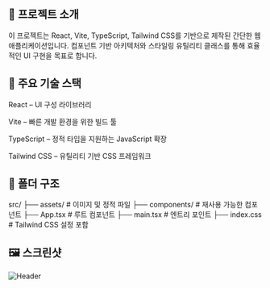 ## 📝 프로젝트 소개

이 프로젝트는 React, Vite, TypeScript, Tailwind CSS를 기반으로 제작된 간단한 웹 애플리케이션입니다. 컴포넌트 기반 아키텍처와 스타일링 유틸리티 클래스를 통해 효율적인 UI 구현을 목표로 합니다.

## 🚀 주요 기술 스택

React – UI 구성 라이브러리

Vite – 빠른 개발 환경을 위한 빌드 툴

TypeScript – 정적 타입을 지원하는 JavaScript 확장

Tailwind CSS – 유틸리티 기반 CSS 프레임워크

## 📁 폴더 구조

src/
├── assets/ # 이미지 및 정적 파일
├── components/ # 재사용 가능한 컴포넌트
├── App.tsx # 루트 컴포넌트
├── main.tsx # 엔트리 포인트
├── index.css # Tailwind CSS 설정 포함

## 🖼️ 스크린샷

![Header](./screenshot.png)
